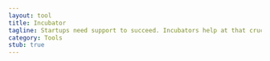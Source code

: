 ```yaml
---
layout: tool
title: Incubator
tagline: Startups need support to succeed. Incubators help at that crucial scaling up phase.
category: Tools
stub: true
---
```


